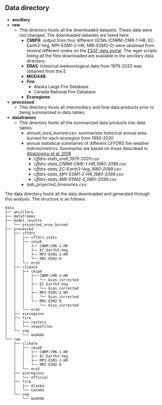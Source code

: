 
**Data directory**
---
- **ancillary**
- **raw**  
    - This directory hosts all the downloaded datasets. These data were not changed.
    The downloaded datasets are listed here:
        - **CMIP6**: output from four different GCMs (CNRM-CM6-1-HR, EC-Earth3-Veg, 
        MPI-ESM1-2-HR, MRI-ESM2-0) were obtained from several different nodes 
        on the [ESGF data portal](https://esgf.llnl.gov). The wget scripts
        listing all the files downloaded are available in the ancillary data
        directory.  
        - **ERA5**: historical meteorological data from 1979-2020 was obtained
        from the E  
        - **MOD44B**:  
        - **Fire**:
            - Alaska Large Fire Database
            - Canada National Fire Database
        - **Ecoregions**: 
- **processed**  
    - This directory hosts all intermediary and final data products prior to 
    being summarized in data tables.  
- **dataframes**
    - This directory hosts all the summarized data products into data tables.  
        - *annual_area_burned.csv*: summarizes historical annual area burned for
        each ecoregion from 1950-2020
        - annual statistical summaries of different CFFDRS fire weather 
        indices/metrics. Summaries are based on those described in 
        [Abatzoglou et al. 2018](https://doi.org/10.1029/2018GL080959)  
            - *cffdrs-stats_era5_1979-2020.csv*
            - *cffdrs-stats_CNRM-CM6-1-HR_1980-2099.csv*
            - *cffdrs-stats_EC-Earth3-Veg_1980-2099.csv*  
            - *cffdrs-stats_MPI-ESM1-2-HR_1980-2099.csv*
            - *cffdrs-stats_MRI-ESM2-0_1980-2099.csv*
        - *aab_projected_timeseries.csv*: 

The data directory hosts all the data downloaded and generated through this 
analysis. The structure is as follows:  

```
data
├── ancillary
├── dataframes
├── model_results
│   └── projected_area_burned
├── processed
│   ├── cffdrs
│   │   ├── cffdrs_stats
│   │   ├── cmip6
│   │   │   ├── CNRM-CM6-1-HR
│   │   │   ├── EC-Earth3-Veg
│   │   │   ├── MPI-ESM1-2-HR
│   │   │   └── MRI-ESM2-0
│   │   └── era5
│   ├── climate
│   │   ├── cmip6
│   │   │   ├── CNRM-CM6-1-HR
│   │   │   │   └── bias_corrected
│   │   │   ├── EC-Earth3-Veg
│   │   │   │   └── bias_corrected
│   │   │   ├── MPI-ESM1-2-HR
│   │   │   │   └── bias_corrected
│   │   │   └── MRI-ESM2-0
│   │   │       └── bias_corrected
│   │   └── era5
│   ├── ecoregions
│   ├── fire
│   │   ├── rasters
│   │   └── shapefiles
│   └── veg
│       └── mod44b
└── raw
    ├── climate
    │   ├── cmip6
    │   │   ├── CNRM-CM6-1-HR
    │   │   ├── EC-Earth3-Veg
    │   │   ├── MPI-ESM1-2-HR
    │   │   └── MRI-ESM2-0
    │   └── era5    
    ├── ecoregions
    │   └── official
    ├── fire
    │   ├── Alaska
    │   └── Canada
    └── veg
        └── mod44b

```


